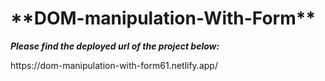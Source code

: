 <h1><b>
  **DOM-manipulation-With-Form**
</b></h1>
<p><b><i>Please find the deployed url of the project below:</i></b></p>
https://dom-manipulation-with-form61.netlify.app/
